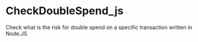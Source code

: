 # CheckDoubleSpend_js
Check what is the risk for double spend on a specific transaction written in Node.JS
